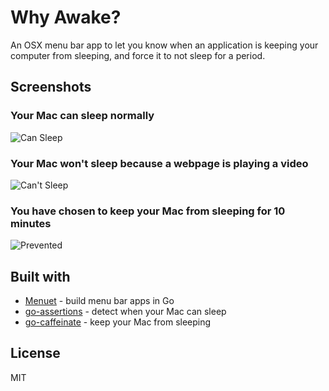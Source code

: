 # Why Awake?
An OSX menu bar app to let you know when an application is keeping your computer from sleeping, and force it to not sleep for a period.

## Screenshots

### Your Mac can sleep normally

![Can Sleep](https://github.com/caseymrm/whyawake/raw/master/static/cansleep.png)

### Your Mac won't sleep because a webpage is playing a video

![Can't Sleep](https://github.com/caseymrm/whyawake/raw/master/static/cantsleep.png)

### You have chosen to keep your Mac from sleeping for 10 minutes

![Prevented](https://github.com/caseymrm/whyawake/raw/master/static/prevented.png)

## Built with

* [Menuet](https://github.com/caseymrm/menuet) - build menu bar apps in Go
* [go-assertions](https://github.com/caseymrm/go-assertions) - detect when your Mac can sleep
* [go-caffeinate](https://github.com/caseymrm/go-caffeinate) - keep your Mac from sleeping

## License

MIT

